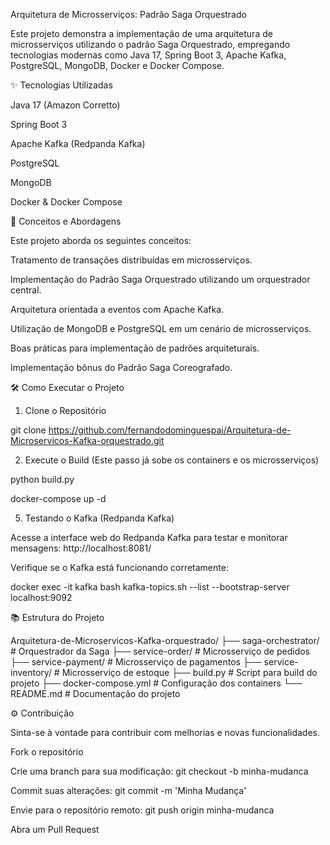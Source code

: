 Arquitetura de Microsserviços: Padrão Saga Orquestrado

Este projeto demonstra a implementação de uma arquitetura de microsserviços utilizando o padrão Saga Orquestrado, empregando tecnologias modernas como Java 17, Spring Boot 3, Apache Kafka, PostgreSQL, MongoDB, Docker e Docker Compose.

✨ Tecnologias Utilizadas

Java 17 (Amazon Corretto)

Spring Boot 3

Apache Kafka (Redpanda Kafka)

PostgreSQL

MongoDB

Docker & Docker Compose

🔧 Conceitos e Abordagens

Este projeto aborda os seguintes conceitos:

Tratamento de transações distribuídas em microsserviços.

Implementação do Padrão Saga Orquestrado utilizando um orquestrador central.

Arquitetura orientada a eventos com Apache Kafka.

Utilização de MongoDB e PostgreSQL em um cenário de microsserviços.

Boas práticas para implementação de padrões arquiteturais.

Implementação bônus do Padrão Saga Coreografado.

🛠️ Como Executar o Projeto

1. Clone o Repositório

 git clone https://github.com/fernandodominguespai/Arquitetura-de-Microservicos-Kafka-orquestrado.git

2. Execute o Build (Este passo já sobe os containers e os microsserviços)

 python build.py

 docker-compose up -d

5. Testando o Kafka (Redpanda Kafka)

Acesse a interface web do Redpanda Kafka para testar e monitorar mensagens:
http://localhost:8081/

Verifique se o Kafka está funcionando corretamente:

 docker exec -it kafka bash
 kafka-topics.sh --list --bootstrap-server localhost:9092

📚 Estrutura do Projeto

Arquitetura-de-Microservicos-Kafka-orquestrado/
├── saga-orchestrator/         # Orquestrador da Saga
├── service-order/             # Microsserviço de pedidos
├── service-payment/           # Microsserviço de pagamentos
├── service-inventory/         # Microsserviço de estoque
├── build.py                   # Script para build do projeto
├── docker-compose.yml         # Configuração dos containers
└── README.md                  # Documentação do projeto

⚙️ Contribuição

Sinta-se à vontade para contribuir com melhorias e novas funcionalidades.

Fork o repositório

Crie uma branch para sua modificação: git checkout -b minha-mudanca

Commit suas alterações: git commit -m 'Minha Mudança'

Envie para o repositório remoto: git push origin minha-mudanca

Abra um Pull Request
